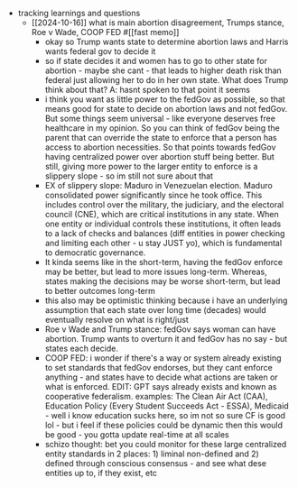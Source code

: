   * tracking learnings and questions
    * [[2024-10-16]] what is main abortion disagreement, Trumps stance, Roe v Wade, COOP FED #[[fast memo]]
      * okay so Trump wants state to determine abortion laws and Harris wants federal gov to decide it
      * so if state decides it and women has to go to other state for abortion - maybe she cant - that leads to higher death risk than federal just allowing her to do in her own state. What does Trump think about that? A: hasnt spoken to that point it seems
      * i think you want as little power to the fedGov as possible, so that means good for state to decide on abortion laws and not fedGov. But some things seem universal - like everyone deserves free healthcare in my opinion. So you can think of fedGov being the parent that can override the state to enforce that a person has access to abortion necessities. So that points towards fedGov having centralized power over abortion stuff being better. But still, giving more power to the larger entity to enforce is a slippery slope - so im still not sure about that
      * EX of slippery slope: Maduro in Venezuelan election. Maduro consolidated power significantly since he took office. This includes control over the military, the judiciary, and the electoral council (CNE), which are critical institutions in any state. When one entity or individual controls these institutions, it often leads to a lack of checks and balances (diff entities in power checking and limiting each other - u stay JUST yo), which is fundamental to democratic governance.
      * It kinda seems like in the short-term, having the fedGov enforce may be better, but lead to more issues long-term. Whereas, states making the decisions may be worse short-term, but lead to better outcomes long-term
      * this also may be optimistic thinking because i have an underlying assumption that each state over long time (decades) would eventually resolve on what is right/just
      * Roe v Wade and Trump stance: fedGov says woman can have abortion. Trump wants to overturn it and fedGov has no say - but states each decide.
      * COOP FED: i wonder if there's a way or system already existing to set standards that fedGov endorses, but they cant enforce anything - and states have to decide what actions are taken or what is enforced. EDIT: GPT says already exists and known as cooperative federalism. examples: The Clean Air Act (CAA), Education Policy (Every Student Succeeds Act - ESSA), Medicaid - well i know education sucks here, so im not so sure CF is good lol - but i feel if these policies could be dynamic then this would be good - you gotta update real-time at all scales
      * schizo thought: bet you could monitor for these large centralized entity standards in 2 places: 1) liminal non-defined and 2) defined through conscious consensus - and see what dese entities up to, if they exist, etc